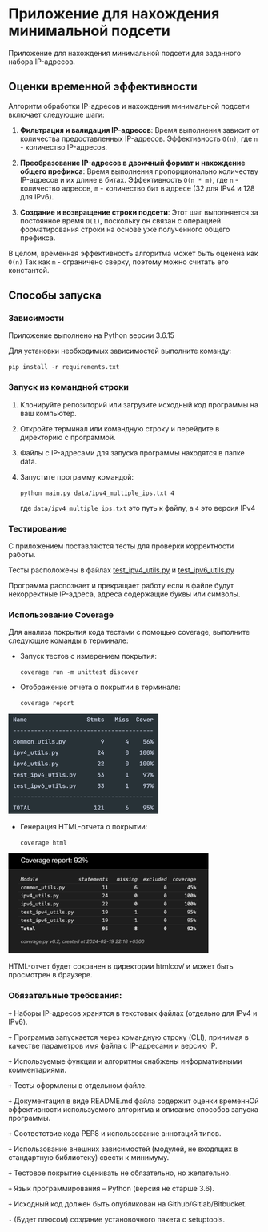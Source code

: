 # Приложение для нахождения минимальной подсети

Приложение для нахождения минимальной подсети для заданного набора IP-адресов.

## Оценки временной эффективности

Алгоритм обработки IP-адресов и нахождения минимальной подсети включает следующие шаги:

1. **Фильтрация и валидация IP-адресов**: Время выполнения зависит от количества предоставленных IP-адресов. Эффективность `O(n)`, где `n` - количество IP-адресов.

2. **Преобразование IP-адресов в двоичный формат и нахождение общего префикса**: Время выполнения пропорционально количеству IP-адресов и их длине в битах. Эффективность `O(n * m)`, где `n` - количество адресов, `m` - количество бит в адресе (32 для IPv4 и 128 для IPv6).

3. **Создание и возвращение строки подсети**: Этот шаг выполняется за постоянное время `O(1)`, поскольку он связан с операцией форматирования строки на основе уже полученного общего префикса.

В целом, временная эффективность алгоритма может быть оценена как `O(n)` Так как `m` - ограничено сверху, поэтому можно считать его константой.


## Способы запуска

### Зависимости

Приложение выполнено на Python версии 3.6.15

Для установки необходимых зависимостей выполните команду:

`pip install -r requirements.txt`

### Запуск из командной строки

1. Клонируйте репозиторий или загрузите исходный код программы на ваш компьютер.

2. Откройте терминал или командную строку и перейдите в директорию с программой.

3. Файлы с IP-адресами для запуска программы находятся в папке data.

4. Запустите программу командой:

   `python main.py data/ipv4_multiple_ips.txt 4`

   где `data/ipv4_multiple_ips.txt` это путь к файлу, а `4` это версия IPv4

### Тестирование

C приложением поставляются тесты для проверки корректности работы.

Тесты расположены в файлах [test_ipv4_utils.py](test_ipv4_utils.py) и [test_ipv6_utils.py](test_ipv6_utils.py)

Программа распознает и прекращает работу если в файле будут некорректные IP-адреса, адреса содержащие буквы или символы.

### Использование Coverage

Для анализа покрытия кода тестами с помощью coverage, выполните следующие команды в терминале:

- Запуск тестов с измерением покрытия:

  `coverage run -m unittest discover`

- Отображение отчета о покрытии в терминале:

  `coverage report`

<img alt="Демо" height="200" src="Терминал.png" width="300"/>

- Генерация HTML-отчета о покрытии:

  `coverage html`

<img alt="Демо" height="200" src="html.png" width="400"/>

HTML-отчет будет сохранен в директории htmlcov/ и может быть просмотрен в браузере.

### Обязательные требования:

`+` Наборы IP-адресов хранятся в текстовых файлах (отдельно для IPv4 и IPv6).

`+` Программа запускается через командную строку (CLI), принимая в качестве параметров имя файла с IP-адресами и версию IP.

`+` Используемые функции и алгоритмы снабжены информативными комментариями.

`+` Тесты оформлены в отдельном файле.

`+` Документация в виде README.md файла содержит оценки временнОй эффективности используемого алгоритма и описание способов запуска программы.

`+` Соответствие кода PEP8 и использование аннотаций типов.

`+` Использование внешних зависимостей (модулей, не входящих в стандартную библиотеку) свести к минимуму.

`+` Тестовое покрытие оценивать не обязательно, но желательно.

`+` Язык программирования – Python (версия не старше 3.6).

`+` Исходный код должен быть опубликован на Github/Gitlab/Bitbucket.

`-` (Будет плюсом) создание установочного пакета с setuptools.
